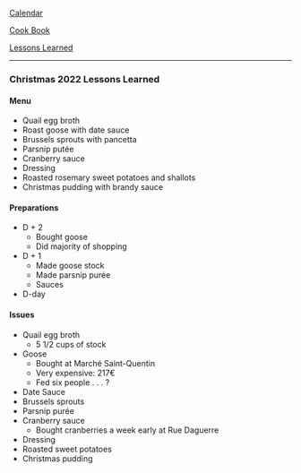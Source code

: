 [Calendar](https://github.com/vmsmith/EDT/blob/master/calendar.md)   

[Cook Book](https://github.com/vmsmith/CookBook/blob/master/README.md)

[Lessons Learned](https://github.com/vmsmith/CookBook/blob/master/lesson_learned.md)   

-----   

### Christmas 2022 Lessons Learned   

#### Menu   
* Quail egg broth  
* Roast goose with date sauce   
* Brussels sprouts with pancetta   
* Parsnip putée   
* Cranberry sauce   
* Dressing   
* Roasted rosemary sweet potatoes and shallots   
* Christmas pudding with brandy sauce   

#### Preparations   
* D + 2   
  * Bought goose   
  * Did majority of shopping   
* D + 1  
  * Made goose stock  
  * Made parsnip purée   
  * Sauces   
* D-day   

#### Issues   
* Quail egg broth   
  * 5 1/2 cups of stock   
* Goose   
  * Bought at Marché Saint-Quentin   
  * Very expensive: 217€   
  * Fed six people . . . ?
* Date Sauce   
* Brussels sprouts   
* Parsnip purée   
* Cranberry sauce   
  * Bought cranberries a week early at Rue Daguerre   
* Dressing   
* Roasted sweet potatoes  
* Christmas pudding      
